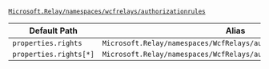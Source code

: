 [`Microsoft.Relay/namespaces/wcfrelays/authorizationrules`](https://docs.microsoft.com/en-us/azure/templates/microsoft.relay/namespaces/wcfrelays/authorizationrules)

| Default Path | Alias |
|---|---|
| `properties.rights` | `Microsoft.Relay/namespaces/WcfRelays/authorizationRules/rights` |
| `properties.rights[*]` | `Microsoft.Relay/namespaces/WcfRelays/authorizationRules/rights[*]` |

